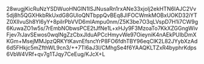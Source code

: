 28wugjKicRuNzYSDWuoHNGlN1ISJNusaRn1rxANe33xjolj2ekHTN6IAJC2Vv5dj8h5QGXHkbRkUxdG8GUloQNTbppQvBEq8JIFOCWmkMOBxUOKD32iYTZ0XIIvuSh8Yl6yY+8piIrPbVVD6mlAmpu0nm/Z5K3be7O3qLVspD7H1i7CW9g6KuwaZO1w5s/7rEmbNObwsPCE2tJfNe1L+xHJy9F3MzoaTo7KkXZGGngWivFjev7rJavSEwos0wqlNgZzCbxJlduAPCcHmyvWe97OieyniK4nAEkPUIbDmXKGm+MsejMMJpzQRKYtKavnEfsncYrP8FO6fdhTBY96eqClK2L82JYybXzAd6d5FHkjc5mZfthWL9cn3/++7Tl6aJ3l/CMhgSe4f6YAAQKLTZxR4byphrKdps6VbW4VRf+qv7g1TJqy7CeEug/KJcX+L